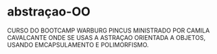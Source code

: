 # abstraçao-OO

CURSO DO BOOTCAMP WARBURG PINCUS MINISTRADO POR CAMILA CAVALCANTE ONDE SE USAS A ASTRAÇAO ORIENTADA A OBJETOS,
USANDO EMCAPSULAMENTO E POLIMORFISMO.
